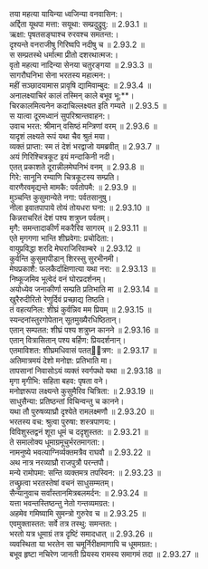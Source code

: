 

  
तया महत्या यायिन्या ध्वजिन्या वनवासिन:।  
अर्द्दिता यूथपा मत्ता: सयूथा: सम्प्रदुद्रुवु: ॥ 2.93.1 ॥   
ऋक्षा: पृषतसङ्घाश्च रुरवश्च समतन्त:।  
दृश्यन्ते वनराजीषु गिरिष्वपि नदीषु च ॥ 2.93.2 ॥   
स सम्प्रतस्थे धर्मात्मा प्रीतो दशरथात्मज:।  
वृतो महत्या नादिन्या सेनया चतुरङ्गया ॥ 2.93.3 ॥   
सागरौघनिभा सेना भरतस्य महात्मन:।  
महीं सञ्छादयामास प्रावृषि द्यामिवाम्बुद: ॥ 2.93.4 ॥   
अनालक्ष्याचिरं कालं तस्मिन् काले बभूव भू:**।  
चिरकालमित्यनेन कदाचिल्लक्ष्यत इति गम्यते ॥ 2.93.5 ॥   
स यात्वा दूरमध्वानं सुपरिश्रान्तवाहन:।  
उवाच भरत: श्रीमान् वसिष्ठं मन्त्रिणां वरम् ॥ 2.93.6 ॥   
यादृशं लक्ष्यते रूपं यथा चैव श्रुतं मया।  
व्यक्तं प्राप्ता: स्म तं देशं भरद्वाजो यमब्रवीत् ॥ 2.93.7 ॥   
अयं गिरिश्चित्रकूट इयं मन्दाकिनी नदी।  
एतत् प्रकाशते दूरान्नीलमेघनिभं वनम् ॥ 2.93.8 ॥   
गिरे: सानूनि रम्याणि चित्रकूटस्य सम्प्रति।  
वारणैरवमृद्यन्ते मामकै: पर्वतोपमै: ॥ 2.93.9 ॥   
मुञ्चन्ति कुसुमान्येते नगा: पर्वतसानुषु।  
नीला इवातपापाये तोयं तोयधरा घना: ॥ 2.93.10 ॥   
किन्नराचरितं देशं पश्य शत्रुघ्न पर्वतम्।  
मृगै: समन्तादाकीर्णं मकरैरिव सागरम् ॥ 2.93.11 ॥   
एते मृगगणा भान्ति शीघ्रवेगा: प्रचोदिता:।  
वायुप्रविद्धा शरदि मेघराजिरिवाम्बरे ॥ 2.93.12 ॥   
कुर्वन्ति कुसुमापीडान् शिरस्सु सुरभीनमी।  
मेघप्रकाशै: फलकैर्दाक्षिणात्या यथा नरा: ॥ 2.93.13 ॥   
निष्कूजमिव भूत्वेदं वनं घोरप्रदर्शनम्।  
अयोध्येव जनाकीर्णा सम्प्रति प्रतिभाति मा ॥ 2.93.14 ॥   
खुरैरुदीरितो रेणुर्दिवं प्रच्छाद्य तिष्ठति।  
तं वहत्यनिल: शीघ्रं कुर्वन्निव मम प्रियम् ॥ 2.93.15 ॥   
स्यन्दनांस्तुरगोपेतान् सूतमुख्यैरधिष्ठितान्।  
एतान् सम्पतत: शीघ्रं पश्य शत्रुघ्न कानने ॥ 2.93.16 ॥   
एतान् वित्रासितान् पश्य बर्हिण: प्रियदर्शनान्।  
एतमाविशत: शीघ्रमधिवासं पतत्ित्रण: ॥ 2.93.17 ॥   
अतिमात्रमयं देशो मनोज्ञ: प्रतिभाति मा।  
तापसानां निवासोऽयं व्यक्तं स्वर्गपथो यथा ॥ 2.93.18 ॥   
मृगा मृगीभि: सहिता बहव: पृषता वने।  
मनोज्ञरूपा लक्ष्यन्ते कुसुमैरिव चित्रिता: ॥ 2.93.19 ॥   
साधुसैन्या: प्रतिष्ठन्तां विचिन्वन्तु च कानने।  
यथा तौ पुरुषव्याघ्रौ दृश्येते रामलक्ष्मणौ ॥ 2.93.20 ॥   
भरतस्य वच: श्रुत्वा पुरुषा: शस्त्रपाणय:।  
विविशुस्तद्वनं शूरा धूमं च ददृशुस्तत: ॥ 2.93.21 ॥   
ते समालोक्य धूमाग्रमूचुर्भरतमागता:।  
नामनुष्ये भवत्याग्निर्व्यक्तमत्रैव राघवौ ॥ 2.93.22 ॥   
अथ नात्र नरव्याघ्रौ राजपुत्रौ परन्तपौ।  
मन्ये रामोपमा: सन्ति व्यक्तमत्र तपस्विन: ॥ 2.93.23 ॥   
तच्छ्रुत्वा भरतस्तेषां वचनं साधुसम्मतम्।  
सैन्यानुवाच सर्वांस्तानमित्रबलमर्दन: ॥ 2.93.24 ॥   
यत्ता भवन्तस्तिष्ठन्तु नेतो गन्तव्यमग्रत:।  
अहमेव गमिष्यामि सुमन्त्रो गुरुरेव च ॥ 2.93.25 ॥   
एवमुक्तास्तत: सर्वे तत्र तस्थु: समन्तत:।  
भरतो यत्र धूमाग्रं तत्र दृष्टिं समादधात् ॥ 2.93.26 ॥   
व्यवस्थिता या भरतेन सा चमूर्निरीक्षमाणापि च धूममग्रत:।  
बभूव हृष्टा नचिरेण जानती प्रियस्य रामस्य समागमं तदा ॥ 2.93.27 ॥   
